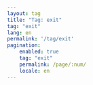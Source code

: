 ```yaml
---
layout: tag
title: "Tag: exit"
tag: "exit"
lang: en
permalink: '/tag/exit'
pagination:
    enabled: true
    tag: "exit"
    permalink: /page/:num/
    locale: en
---
```


